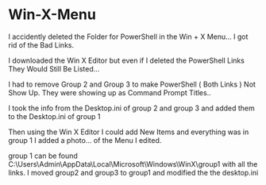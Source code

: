 # Win-X-Menu
I accidently deleted the Folder for PowerShell in the Win + X Menu... I got rid of the Bad Links.

I downloaded the Win X Editor but even if I deleted the PowerShell Links
They Would Still Be Listed...

I had to remove Group 2 and Group 3 to make PowerShell ( Both Links ) Not Show Up.
They were showing up as Command Prompt Titles..

I took the info from the Desktop.ini of group 2 and group 3
and added them to the Desktop.ini of group 1

Then using the Win X Editor I could add New Items and everything was in group 1
I added a photo... of the Menu I edited.

group 1 can be found  C:\Users\Admin\AppData\Local\Microsoft\Windows\WinX\group1
with all the links. I moved group2 and group3 to group1 and modified the the desktop.ini
